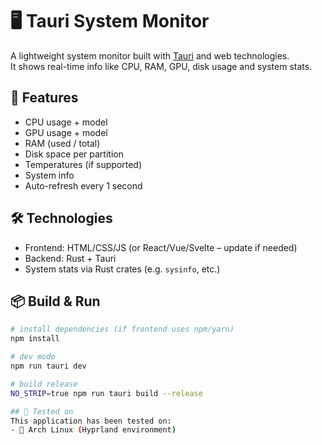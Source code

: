 # 🖥️ Tauri System Monitor

A lightweight system monitor built with [Tauri](https://tauri.app/) and web technologies.  
It shows real-time info like CPU, RAM, GPU, disk usage and system stats.

## 🚀 Features

- CPU usage + model
- GPU usage + model
- RAM (used / total)
- Disk space per partition
- Temperatures (if supported)
- System info
- Auto-refresh every 1 second

## 🛠️ Technologies

- Frontend: HTML/CSS/JS (or React/Vue/Svelte – update if needed)
- Backend: Rust + Tauri
- System stats via Rust crates (e.g. `sysinfo`, etc.)

## 📦 Build & Run

```bash
# install dependencies (if frontend uses npm/yarn)
npm install

# dev mode
npm run tauri dev

# build release
NO_STRIP=true npm run tauri build --release

## 🧪 Tested on
This application has been tested on:
- 🐧 Arch Linux (Hyprland environment)
